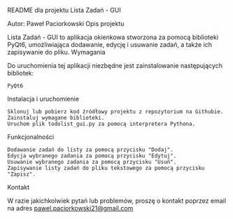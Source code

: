 README dla projektu Lista Zadań - GUI

Autor: Paweł Paciorkowski
Opis projektu

Lista Zadań - GUI to aplikacja okienkowa stworzona za pomocą biblioteki PyQt6, umożliwiająca dodawanie, edycję i usuwanie zadań, a także ich zapisywanie do pliku.
Wymagania

Do uruchomienia tej aplikacji niezbędne jest zainstalowanie następujących bibliotek:

    PyQt6

Instalacja i uruchomienie

    Sklonuj lub pobierz kod źródłowy projektu z repozytorium na Githubie.
    Zainstaluj wymagane biblioteki.
    Uruchom plik todolist_gui.py za pomocą interpretera Pythona.

Funkcjonalności

    Dodawanie zadań do listy za pomocą przycisku "Dodaj".
    Edycja wybranego zadania za pomocą przycisku "Edytuj".
    Usuwanie wybranego zadania za pomocą przycisku "Usuń".
    Zapisywanie listy zadań do pliku tekstowego za pomocą przycisku "Zapisz".

Kontakt

W razie jakichkolwiek pytań lub problemów, proszę o kontakt poprzez email na adres pawel.paciorkowski21@gmail.com